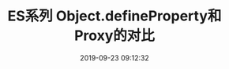 ---
title: ES系列 Object.defineProperty和Proxy的对比
date: 2019-09-23 09:12:32
tags: [ECMAScript6]
categories: [ECMAScript6]
description: Object.defineProperty和Proxy分别是什么，他们之间的区别和优缺点，vue源码中的为什么把Object.defineProperty用proxy重写。
---